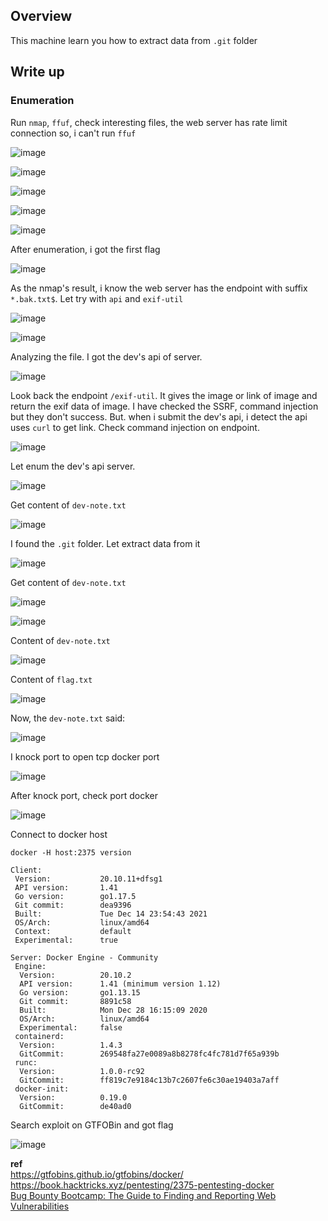 ## Overview 
This machine learn you how to extract data from `.git` folder 

## Write up 
### Enumeration 
Run `nmap`, `ffuf`, check interesting files, the web server has rate limit connection so, i can't run `ffuf`  

![image](https://user-images.githubusercontent.com/22276823/146551129-d1ace12c-c4ed-43a2-853d-05e83f7f936c.png) 

![image](https://user-images.githubusercontent.com/22276823/146551337-c52695bb-791d-45be-b84b-13f1477bd62c.png) 

![image](https://user-images.githubusercontent.com/22276823/146551222-fc28de73-575d-4a32-acb9-49b18526b420.png) 

![image](https://user-images.githubusercontent.com/22276823/146551273-a9cfb386-e9e0-46e2-9420-7212c759af09.png) 

![image](https://user-images.githubusercontent.com/22276823/146551730-5e945ad0-c418-41f9-867e-81df3f8d739c.png) 

After enumeration, i got the first flag 

![image](https://user-images.githubusercontent.com/22276823/146552432-53b6077d-ce1a-4828-89f1-60f1f196bc3a.png) 
 
 As the nmap's result, i know the web server has the endpoint with suffix `*.bak.txt$`. Let try with `api` and `exif-util` 
 
 ![image](https://user-images.githubusercontent.com/22276823/146552942-d98909cd-43fe-4ea8-857a-ac181841ed00.png) 
 
 ![image](https://user-images.githubusercontent.com/22276823/146552988-b9f4f9fe-ed81-438f-9918-067417164c47.png) 

Analyzing the file. I got the dev's api of server. 

![image](https://user-images.githubusercontent.com/22276823/146553159-05bda227-72dd-4616-80dd-033d19efb781.png) 

Look back the endpoint `/exif-util`. It gives the image or link of image and return the exif data of image. I have checked the SSRF, command injection but they don't success. But.
when i submit the dev's api, i detect the api uses `curl` to get link. Check command injection on endpoint. 

![image](https://user-images.githubusercontent.com/22276823/146553978-c40c6281-9c5f-411c-a0cb-acef08484c0c.png) 

Let enum the dev's api server. 

![image](https://user-images.githubusercontent.com/22276823/146554490-8cdd6e71-60b1-470b-bd3c-47ee86bcbd9e.png) 

Get content of `dev-note.txt` 

![image](https://user-images.githubusercontent.com/22276823/146554380-9e79aabb-9330-43c6-936c-aabad0a7cd2f.png) 

I found the `.git` folder. Let extract data from it 

![image](https://user-images.githubusercontent.com/22276823/146554703-dce65398-28af-4b02-9b80-09f83f07a6b1.png) 

Get content of `dev-note.txt` 

![image](https://user-images.githubusercontent.com/22276823/146555749-7ad6c9c7-12ca-4e12-a6b7-0a0ea0a95dd7.png) 

![image](https://user-images.githubusercontent.com/22276823/146555808-c2c8a4fe-20ee-4821-b8f9-cadac191ebde.png) 

Content of `dev-note.txt` 

![image](https://user-images.githubusercontent.com/22276823/146555906-d9770be8-7b3e-41f2-87c3-d81e2ab7d06d.png) 

Content of `flag.txt` 

![image](https://user-images.githubusercontent.com/22276823/146555995-f1e3bb8a-ede4-4542-ba5f-debbcd4b7a5e.png) 

Now, the `dev-note.txt` said: 

![image](https://user-images.githubusercontent.com/22276823/146573077-9b0ffba6-2553-4ec1-829e-a1e333d634de.png)

I knock port to open tcp docker port 

![image](https://user-images.githubusercontent.com/22276823/146573441-e5eed2ec-964b-4baf-9e2d-87881dc329e4.png) 

After knock port, check port docker 

![image](https://user-images.githubusercontent.com/22276823/146573643-4ffdbd9c-5a7c-4a64-8c14-cfd5dcd23839.png) 

Connect to docker host 
```
docker -H host:2375 version 

Client:
 Version:           20.10.11+dfsg1
 API version:       1.41
 Go version:        go1.17.5
 Git commit:        dea9396
 Built:             Tue Dec 14 23:54:43 2021
 OS/Arch:           linux/amd64
 Context:           default
 Experimental:      true

Server: Docker Engine - Community
 Engine:
  Version:          20.10.2
  API version:      1.41 (minimum version 1.12)
  Go version:       go1.13.15
  Git commit:       8891c58
  Built:            Mon Dec 28 16:15:09 2020
  OS/Arch:          linux/amd64
  Experimental:     false
 containerd:
  Version:          1.4.3
  GitCommit:        269548fa27e0089a8b8278fc4fc781d7f65a939b
 runc:
  Version:          1.0.0-rc92
  GitCommit:        ff819c7e9184c13b7c2607fe6c30ae19403a7aff
 docker-init:
  Version:          0.19.0
  GitCommit:        de40ad0
```  

Search exploit on GTFOBin and got flag 

![image](https://user-images.githubusercontent.com/22276823/146574110-b68f9eb9-b040-4c3c-8543-f48ab7ead954.png) 


**ref**  
https://gtfobins.github.io/gtfobins/docker/  
https://book.hacktricks.xyz/pentesting/2375-pentesting-docker  
[Bug Bounty Bootcamp: The Guide to Finding and Reporting Web Vulnerabilities](https://books.google.com.vn/books?id=ScwkEAAAQBAJ&pg=PT365&lpg=PT365&dq=git+cat-file+without+in+.git&source=bl&ots=DyfvCG24cH&sig=ACfU3U1-Ehq100yvM9NHiPB3xbM0aD5zWw&hl=en&sa=X&ved=2ahUKEwjmsbri7ur0AhXE8HMBHTVoDegQ6AF6BAgZEAM#v=onepage&q=git%20cat-file%20without%20in%20.git&f=false)  








